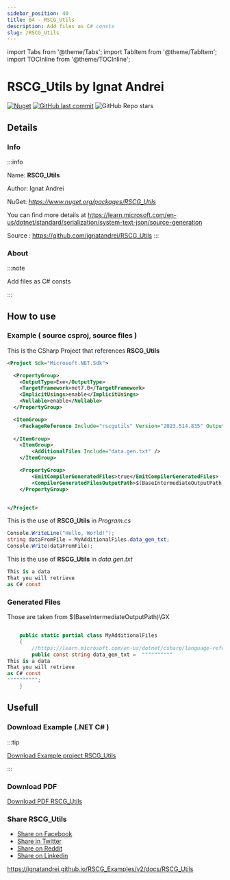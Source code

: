 ```yaml
---
sidebar_position: 40
title: 04 - RSCG_Utils
description: Add files as C# consts
slug: /RSCG_Utils
---
```

import Tabs from '@theme/Tabs';
import TabItem from '@theme/TabItem';
import TOCInline from '@theme/TOCInline';

# RSCG_Utils  by Ignat Andrei

<!---
<TOCInline toc={toc} />
-->
[![Nuget](https://img.shields.io/nuget/dt/RSCG_Utils?label=RSCG_Utils)](https://www.nuget.org/packages/RSCG_Utils)
[![GitHub last commit](https://img.shields.io/github/last-commit/ignatandrei/RSCG_Utils?label=updated)](https://github.com/ignatandrei/RSCG_Utils)
![GitHub Repo stars](https://img.shields.io/github/stars/ignatandrei/RSCG_Utils?style=social)

## Details

### Info
:::info

Name: **RSCG_Utils**

Author: Ignat Andrei

NuGet: 
*https://www.nuget.org/packages/RSCG_Utils*   


You can find more details at https://learn.microsoft.com/en-us/dotnet/standard/serialization/system-text-json/source-generation

Source : https://github.com/ignatandrei/RSCG_Utils
:::

### About
:::note

Add files as C# consts


:::

## How to use

### Example ( source csproj, source files )

<Tabs>

<TabItem value="csproj" label="CSharp Project">

This is the CSharp Project that references **RSCG_Utils**
```xml showLineNumbers 
<Project Sdk="Microsoft.NET.Sdk">

  <PropertyGroup>
    <OutputType>Exe</OutputType>
    <TargetFramework>net7.0</TargetFramework>
    <ImplicitUsings>enable</ImplicitUsings>
    <Nullable>enable</Nullable>
  </PropertyGroup>

  <ItemGroup>
    <PackageReference Include="rscgutils" Version="2023.514.835" OutputItemType="Analyzer" ReferenceOutputAssembly="false" />
  
  </ItemGroup>
	<ItemGroup>
		<AdditionalFiles Include="data.gen.txt" />
	</ItemGroup>

	<PropertyGroup>
		<EmitCompilerGeneratedFiles>true</EmitCompilerGeneratedFiles>
		<CompilerGeneratedFilesOutputPath>$(BaseIntermediateOutputPath)\GX</CompilerGeneratedFilesOutputPath>
	</PropertyGroup>


</Project>

```

</TabItem>

  <TabItem value="C:\test\RSCG_Examples\v2\rscg_examples\RSCG_Utils\src\DemoRSCG_Utils\Program.cs" label="Program.cs" >

  This is the use of **RSCG_Utils** in *Program.cs*

```csharp showLineNumbers 
Console.WriteLine("Hello, World!");
string dataFromFile = MyAdditionalFiles.data_gen_txt;
Console.Write(dataFromFile);
```
  </TabItem>

  <TabItem value="C:\test\RSCG_Examples\v2\rscg_examples\RSCG_Utils\src\DemoRSCG_Utils\data.gen.txt" label="data.gen.txt" >

  This is the use of **RSCG_Utils** in *data.gen.txt*

```csharp showLineNumbers 
This is a data
That you will retrieve
as C# const
```
  </TabItem>

</Tabs>

### Generated Files

Those are taken from $(BaseIntermediateOutputPath)\GX

<Tabs>


<TabItem value="C:\test\RSCG_Examples\v2\rscg_examples\RSCG_Utils\src\DemoRSCG_Utils\obj\GX\RSCG_Utils\RSCG_Utils.AdditionalFilesGenerator\MyAdditionalFiles.data.gen.txt.cs" label="MyAdditionalFiles.data.gen.txt.cs" >


```csharp showLineNumbers 

    public static partial class MyAdditionalFiles
    {
        //https://learn.microsoft.com/en-us/dotnet/csharp/language-reference/tokens/raw-string                
        public const string data_gen_txt =  """"""""""
This is a data
That you will retrieve
as C# const
"""""""""";
    }
```

  </TabItem>


</Tabs>

## Usefull

### Download Example (.NET  C# )
:::tip

[Download Example project RSCG_Utils ](/sources/RSCG_Utils.zip)

:::

### Download PDF

[Download PDF RSCG_Utils ](/pdfs/RSCG_Utils.pdf)

### Share RSCG_Utils 

<ul>
  <li><a href="https://www.facebook.com/sharer/sharer.php?u=https%3A%2F%2Fignatandrei.github.io%2FRSCG_Examples%2Fv2%2Fdocs%2FRSCG_Utils&quote=RSCG_Utils" title="Share on Facebook" target="_blank">Share on Facebook</a></li>
  <li><a href="https://twitter.com/intent/tweet?source=https%3A%2F%2Fignatandrei.github.io%2FRSCG_Examples%2Fv2%2Fdocs%2FRSCG_Utils&text=RSCG_Utils:%20https%3A%2F%2Fignatandrei.github.io%2FRSCG_Examples%2Fv2%2Fdocs%2FRSCG_Utils" target="_blank" title="Tweet">Share in Twitter</a></li>
  <li><a href="http://www.reddit.com/submit?url=https%3A%2F%2Fignatandrei.github.io%2FRSCG_Examples%2Fv2%2Fdocs%2FRSCG_Utils&title=RSCG_Utils" target="_blank" title="Submit to Reddit">Share on Reddit</a></li>
  <li><a href="http://www.linkedin.com/shareArticle?mini=true&url=https%3A%2F%2Fignatandrei.github.io%2FRSCG_Examples%2Fv2%2Fdocs%2FRSCG_Utils&title=RSCG_Utils&summary=&source=https%3A%2F%2Fignatandrei.github.io%2FRSCG_Examples%2Fv2%2Fdocs%2FRSCG_Utils" target="_blank" title="Share on LinkedIn">Share on Linkedin</a></li>
</ul>

https://ignatandrei.github.io/RSCG_Examples/v2/docs/RSCG_Utils
